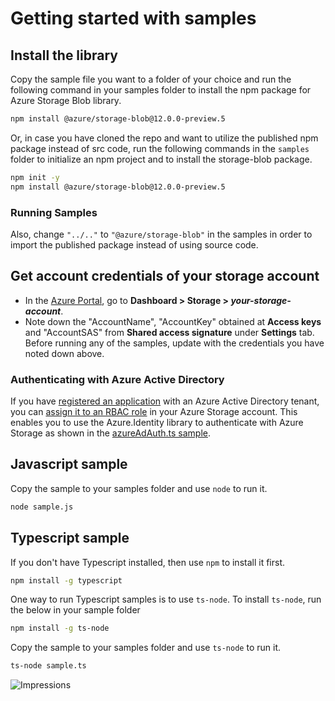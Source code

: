 # Getting started with samples

## Install the library

Copy the sample file you want to a folder of your choice and run the following command in your samples folder to install the npm package for Azure Storage Blob library.

```bash
npm install @azure/storage-blob@12.0.0-preview.5
```

Or, in case you have cloned the repo and want to utilize the published npm package instead of src code, run the following commands in the `samples` folder to initialize an npm project and to install the storage-blob package.

```bash
npm init -y
npm install @azure/storage-blob@12.0.0-preview.5
```

### Running Samples

Also, change `"../.."` to `"@azure/storage-blob"` in the samples in order to import the published package instead of using source code.

## Get account credentials of your storage account

- In the [Azure Portal](https://portal.azure.com), go to **Dashboard > Storage > _your-storage-account_**.
- Note down the "AccountName", "AccountKey" obtained at **Access keys** and "AccountSAS" from **Shared access signature** under **Settings** tab.
  Before running any of the samples, update with the credentials you have noted down above.

### Authenticating with Azure Active Directory

If you have [registered an application](https://docs.microsoft.com/en-us/azure/active-directory/develop/quickstart-register-app) with an Azure Active Directory tenant, you can [assign it to an RBAC role](https://docs.microsoft.com/en-us/azure/storage/common/storage-auth-aad) in your Azure Storage account. This enables you to use the Azure.Identity library to authenticate with Azure Storage as shown in the [azureAdAuth.ts sample](./samples/azureAdAuth.ts).

## Javascript sample

Copy the sample to your samples folder and use `node` to run it.

```bash
node sample.js
```

## Typescript sample

If you don't have Typescript installed, then use `npm` to install it first.

```bash
npm install -g typescript
```

One way to run Typescript samples is to use `ts-node`. To install `ts-node`, run the below in your sample folder

```bash
npm install -g ts-node
```

Copy the sample to your samples folder and use `ts-node` to run it.

```bash
ts-node sample.ts
```

![Impressions](https://azure-sdk-impressions.azurewebsites.net/api/impressions/azure-sdk-for-js/sdk/storage/storage-blob/samples/README.png)
